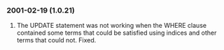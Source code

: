 ### 2001\-02\-19 (1\.0\.21\)

1. The UPDATE statement was not working when the WHERE clause contained
 some terms that could be satisfied using indices and other terms that
 could not. Fixed.




